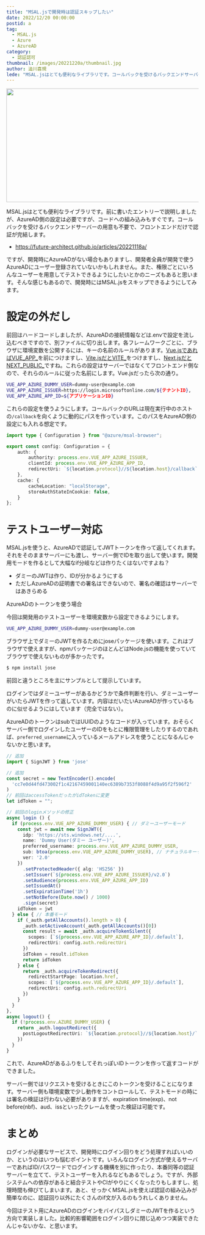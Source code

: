 ```yaml
---
title: "MSAL.jsで開発時は認証スキップしたい"
date: 2022/12/20 00:00:00
postid: a
tag:
  - MSAL.js
  - Azure
  - AzureAD
category:
  - 認証認可
thumbnail: /images/20221220a/thumbnail.jpg
author: 澁川喜規
lede: "MSAL.jsはとても便利なライブラリです。コールバックを受けるバックエンドサーバーの用意も不要で、フロントエンドだけで認証が完結します。ですが、開発時にAzureADがない場合もありますし、開発者全員が開発で使うAzureADにユーザー登録されていないかもしれません。"
---
```


<img src="/images/20221220a/azuread.jpg" alt="" width="700" height="298">

MSAL.jsはとても便利なライブラリです。前に書いたエントリーで説明しましたが、AzureAD側の設定は必要ですが、コードへの組み込みもすぐです。コールバックを受けるバックエンドサーバーの用意も不要で、フロントエンドだけで認証が完結します。

* https://future-architect.github.io/articles/20221118a/

ですが、開発時にAzureADがない場合もありますし、開発者全員が開発で使うAzureADにユーザー登録されていないかもしれません。また、権限ごとにいろんなユーザーを用意してテストできるようにしたいとかのニーズもあると思います。そんな感じもあるので、開発時にはMSAL.jsをスキップできるようにしてみます。

# 設定の外だし

前回はハードコードしましたが、AzureADの接続情報などは.envで設定を流し込むべきですので、別ファイルに切り出します。各フレームワークごとに、ブラウザに環境変数を公開するには、キーの名前のルールがあります。[Vue.jsであればVUE_APP_](https://cli.vuejs.org/guide/mode-and-env.html)を前につけますし、[Vite.jsだとVITE_](https://ja.vitejs.dev/guide/env-and-mode.html)をつけますし、[Next.jsだとNEXT_PUBLIC_](https://nextjs.org/docs/basic-features/environment-variables)ですね。これらの設定はサーバーではなくてフロントエンド側なので、それらのルールに従った名前にします。Vue.jsだったら次の通り。

```bash .env
VUE_APP_AZURE_DUMMY_USER=dummy-user@example.com
VUE_APP_AZURE_ISSUER=https://login.microsoftonline.com/${テナントID},
VUE_APP_AZURE_APP_ID=${アプリケーションID}
```

これらの設定を使うようにします。コールバックのURLは現在実行中のホストの`/callback`を向くように動的にパスを作っています。このパスをAzureAD側の設定にも入れる想定です。

```ts authConfig.ts
import type { Configuration } from "@azure/msal-browser";

export const config: Configuration = {
    auth: {
        authority: process.env.VUE_APP_AZURE_ISSUER,
        clientId: process.env.VUE_APP_AZURE_APP_ID,
        redirectUri: `${location.protocol}//${location.host}/callback`
    },
    cache: {
        cacheLocation: "localStorage",
        storeAuthStateInCookie: false,
    }
};
```

# テストユーザー対応

MSAL.jsを使うと、AzureADで認証してJWTトークンを作って返してくれます。それをそのままサーバーにも渡し、サーバー側でIDを取り出して使います。開発用モードを作るとして大幅なif分岐などは作りたくはないですよね？

* ダミーのJWTは作り、IDが分かるようにする
* ただしAzureADの証明書での署名はできないので、署名の確認はサーバーではあきらめる

AzureADのトークンを使う場合

今回は開発用のテストユーザーを環境変数から設定できるようにします。

```bash .env.development
VUE_APP_AZURE_DUMMY_USER=dummy-user@example.com
```

ブラウザ上でダミーのJWTを作るためにjoseパッケージを使います。これはブラウザで使えますが、npmパッケージのほとんどはNode.jsの機能を使っていてブラウザで使えないものが多かったです。

```bash
$ npm install jose
```

前回と違うところを主にサンプルとして提示しています。

ログインではダミーユーザーがあるかどうかで条件判断を行い、ダミーユーザーがいたらJWTを作って返しています。内容はだいたいAzureADが作っているものに似せるようにはしています（完全ではない）。

AzureADのトークンはsubではUUIDのようなコードが入っています。おそらくサーバー側でログインしたユーザーのIDをもとに権限管理をしたりするのであれば、`preferred_username`に入っているメールアドレスを使うことになるんじゃないかと思います。

```ts authPlugin
// 追加
import { SignJWT } from 'jose'

// 追加
const secret = new TextEncoder().encode(
  'cc7e0d44fd473002f1c42167459001140ec6389b7353f8088f4d9a95f2f596f2'
)
// 前回はaccessTokenだったがidTokenに変更
let idToken = "";

// 前回のloginメソッドの修正
async login () {
  if (process.env.VUE_APP_AZURE_DUMMY_USER) { // ダミーユーザーモード
    const jwt = await new SignJWT({
      idp: 'https://sts.windows.net/....',
      name: 'Dummy User(ダミー ユーザー)',
      preferred_username: process.env.VUE_APP_AZURE_DUMMY_USER,
      sub: btoa(process.env.VUE_APP_AZURE_DUMMY_USER), // ナチュラルキーっぽくする
      ver: '2.0'
    })
      .setProtectedHeader({ alg: 'HS256' })
      .setIssuer(`${process.env.VUE_APP_AZURE_ISSUER}/v2.0`)
      .setAudience(process.env.VUE_APP_AZURE_APP_ID)
      .setIssuedAt()
      .setExpirationTime('1h')
      .setNotBefore(Date.now() / 1000)
      .sign(secret)
    idToken = jwt
  } else { // 本番モード
    if (_auth.getAllAccounts().length > 0) {
      _auth.setActiveAccount(_auth.getAllAccounts()[0])
      const result = await _auth.acquireTokenSilent({
        scopes: [`${process.env.VUE_APP_AZURE_APP_ID}/.default`],
        redirectUri: config.auth.redirectUri
      })
      idToken = result.idToken
      return idToken
    } else {
      return _auth.acquireTokenRedirect({
        redirectStartPage: location.href,
        scopes: [`${process.env.VUE_APP_AZURE_APP_ID}/.default`],
        redirectUri: config.auth.redirectUri
      })
    }
  }
},
async logout() {
  if (!process.env.AZURE_DUMMY_USER) {
    return _auth.logoutRedirect({
      postLogoutRedirectUri: `${location.protocol}//${location.host}/`
    })
  }
}
```

これで、AzureADがあるふりをしてそれっぽいIDトークンを作って返すコードができました。

サーバー側ではリクエストを受けるときにこのトークンを受けることになります。サーバー側も環境変数で少し動作をコントロールして、テストモードの時には署名の検証は行わない必要がありますが、expiration time(exp)、not before(nbf)、aud、issといったクレームを使った検証は可能です。

# まとめ

ログインが必要なサービスで、開発時にログイン回りをどう処理すればいいのか、というのはいつも悩むポイントです。いろんなログイン方式が使えるサーバーであればID/パスワードでログインする機構を別に作ったり、本番同等の認証サーバーを立てて、テストユーザーを入れるなどもあるでしょう。ですが、外部システムへの依存があると結合テストやCIがやりにくくなったりもしますし、処理時間も伸びてしまいます。あと、せっかくMSAL.jsを使えば認証の組み込みが簡単なのに、認証回り以外にたくさんのif文が入るのもうれしくありません。

今回はテスト用にAzureADのログインをバイパスしダミーのJWTを作るという方向で実装しました。比較的影響範囲をログイン回りに閉じ込めつつ実装できたんじゃないかな、と思います。

